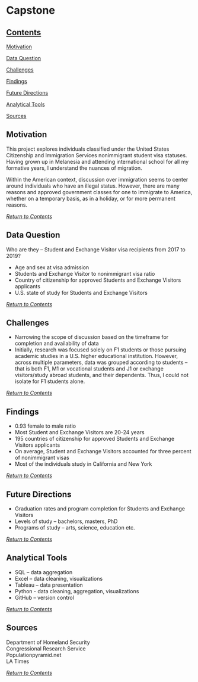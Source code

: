 # Capstone


## [Contents](#contents)
[Motivation](#motivation)

[Data Question](#data-question)

[Challenges](#challenges)

[Findings](#findings)

[Future Directions](#future-directions)

[Analytical Tools](#analytical-tools)

[Sources](#sources)


## Motivation
This project explores individuals classified under the United States Citizenship and Immigration Services nonimmigrant student visa statuses.
Having grown up in Melanesia and attending international school for all my formative years, I understand the nuances of migration. 

Within the American context, discussion over immigration seems to center around individuals who have an illegal status. However, there are many reasons and approved government classes for one to immigrate to America, whether on a temporary basis, as in a holiday, or for more permanent reasons. 

_[Return to Contents](#contents)_


## Data Question
Who are they –  Student and Exchange Visitor visa recipients from 2017 to 2019?

* Age and sex at visa admission
* Students and Exchange Visitor to nonimmigrant visa ratio  
* Country of citizenship for approved Students and Exchange Visitors applicants
* U.S. state of study for Students and Exchange Visitors

_[Return to Contents](#contents)_


## Challenges
* Narrowing the scope of discussion based on the timeframe for completion and availability of data
* Initially, research was focused solely on F1 students or those pursuing academic studies in a U.S. higher educational institution. However, across multiple parameters, data was grouped according to students – that is both F1, M1 or vocational students and J1 or exchange visitors/study abroad students, and their dependents. Thus, I could not isolate for F1 students alone.<br/>

_[Return to Contents](#contents)_


## Findings
* 0.93 female to male ratio
* Most Student and Exchange Visitors are 20-24 years
* 195 countries of citizenship for approved Students and Exchange Visitors applicants
* On average, Student and Exchange Visitors accounted for three percent of nonimmigrant visas 
* Most of the individuals study in California and New York

_[Return to Contents](#contents)_


## Future Directions
* Graduation rates and program completion for Students and Exchange Visitors
* Levels of study – bachelors, masters, PhD
* Programs of study – arts, science, education etc.<br/>

_[Return to Contents](#contents)_


## Analytical Tools
* SQL – data aggregation
* Excel – data cleaning, visualizations
* Tableau – data presentation
* Python - data cleaning, aggregation, visualizations
* GitHub – version control

_[Return to Contents](#contents)_


## Sources
Department of Homeland Security<br/>
Congressional Research Service<br/>
Populationpyramid.net<br/>
LA Times<br/>

_[Return to Contents](#contents)_

